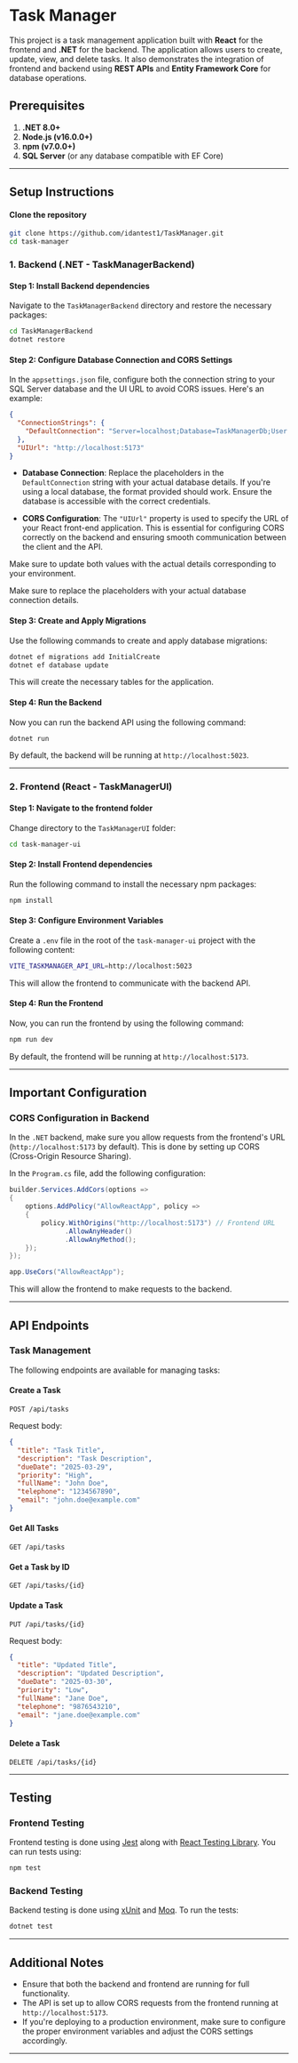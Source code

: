 # Task Manager

This project is a task management application built with **React** for the frontend and **.NET** for the backend. The application allows users to create, update, view, and delete tasks. It also demonstrates the integration of frontend and backend using **REST APIs** and **Entity Framework Core** for database operations.

## Prerequisites

1. **.NET 8.0+**
2. **Node.js (v16.0.0+)**
3. **npm (v7.0.0+)**
4. **SQL Server** (or any database compatible with EF Core)

---

## Setup Instructions

#### Clone the repository
```bash
git clone https://github.com/idantest1/TaskManager.git
cd task-manager
```
### 1. Backend (.NET - TaskManagerBackend)

#### Step 1: Install Backend dependencies

Navigate to the `TaskManagerBackend` directory and restore the necessary packages:

```bash
cd TaskManagerBackend
dotnet restore
```


#### Step 2: Configure Database Connection and CORS Settings

In the `appsettings.json` file, configure both the connection string to your SQL Server database and the UI URL to avoid CORS issues. Here's an example:

```json
{
  "ConnectionStrings": {
    "DefaultConnection": "Server=localhost;Database=TaskManagerDb;User Id=sa;Password=your_password;"
  },
  "UIUrl": "http://localhost:5173"
}
```

- **Database Connection**: Replace the placeholders in the `DefaultConnection` string with your actual database details. If you're using a local database, the format provided should work. Ensure the database is accessible with the correct credentials.
  
- **CORS Configuration**: The `"UIUrl"` property is used to specify the URL of your React front-end application. This is essential for configuring CORS correctly on the backend and ensuring smooth communication between the client and the API.

Make sure to update both values with the actual details corresponding to your environment.

Make sure to replace the placeholders with your actual database connection details.

#### Step 3: Create and Apply Migrations

Use the following commands to create and apply database migrations:

```bash
dotnet ef migrations add InitialCreate
dotnet ef database update
```

This will create the necessary tables for the application.

#### Step 4: Run the Backend

Now you can run the backend API using the following command:

```bash
dotnet run
```

By default, the backend will be running at `http://localhost:5023`.

---

### 2. Frontend (React - TaskManagerUI)

#### Step 1: Navigate to the frontend folder

Change directory to the `TaskManagerUI` folder:

```bash
cd task-manager-ui
```

#### Step 2: Install Frontend dependencies

Run the following command to install the necessary npm packages:

```bash
npm install
```

#### Step 3: Configure Environment Variables

Create a `.env` file in the root of the `task-manager-ui` project with the following content:

```bash
VITE_TASKMANAGER_API_URL=http://localhost:5023
```

This will allow the frontend to communicate with the backend API.

#### Step 4: Run the Frontend

Now, you can run the frontend by using the following command:

```bash
npm run dev
```

By default, the frontend will be running at `http://localhost:5173`.

---

## Important Configuration

### CORS Configuration in Backend

In the `.NET` backend, make sure you allow requests from the frontend's URL (`http://localhost:5173` by default). This is done by setting up CORS (Cross-Origin Resource Sharing).

In the `Program.cs` file, add the following configuration:

```csharp
builder.Services.AddCors(options =>
{
    options.AddPolicy("AllowReactApp", policy =>
    {
        policy.WithOrigins("http://localhost:5173") // Frontend URL
              .AllowAnyHeader()
              .AllowAnyMethod();
    });
});

app.UseCors("AllowReactApp");
```

This will allow the frontend to make requests to the backend.

---

## API Endpoints

### Task Management

The following endpoints are available for managing tasks:

#### Create a Task

```http
POST /api/tasks
```

Request body:

```json
{
  "title": "Task Title",
  "description": "Task Description",
  "dueDate": "2025-03-29",
  "priority": "High",
  "fullName": "John Doe",
  "telephone": "1234567890",
  "email": "john.doe@example.com"
}
```

#### Get All Tasks

```http
GET /api/tasks
```

#### Get a Task by ID

```http
GET /api/tasks/{id}
```

#### Update a Task

```http
PUT /api/tasks/{id}
```

Request body:

```json
{
  "title": "Updated Title",
  "description": "Updated Description",
  "dueDate": "2025-03-30",
  "priority": "Low",
  "fullName": "Jane Doe",
  "telephone": "9876543210",
  "email": "jane.doe@example.com"
}
```

#### Delete a Task

```http
DELETE /api/tasks/{id}
```

---

## Testing

### Frontend Testing

Frontend testing is done using [Jest](https://jestjs.io/) along with [React Testing Library](https://testing-library.com/docs/react-testing-library/intro/). You can run tests using:

```bash
npm test
```

### Backend Testing

Backend testing is done using [xUnit](https://xunit.net/) and [Moq](https://github.com/moq/moq4). To run the tests:

```bash
dotnet test
```

---

## Additional Notes

- Ensure that both the backend and frontend are running for full functionality.
- The API is set up to allow CORS requests from the frontend running at `http://localhost:5173`.
- If you're deploying to a production environment, make sure to configure the proper environment variables and adjust the CORS settings accordingly.

---
